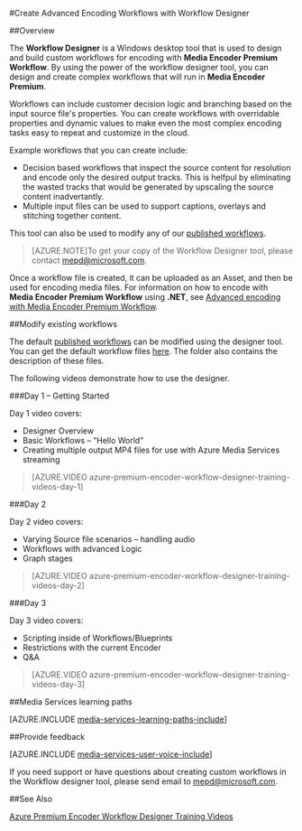 <properties 
	pageTitle="Create Advanced Encoding Workflows with Workflow Designer" 
	description="Learn about how to create advanced encoding workflows with Workflow Designer." 
	services="media-services" 
	documentationCenter="" 
	authors="juliako,johndeu,anilmur" 
	manager="dwrede" 
	editor=""/>

<tags
	ms.service="media-services"
	ms.date="10/16/2015"
	wacn.date=""/>


#Create Advanced Encoding Workflows with Workflow Designer

##Overview

The **Workflow Designer** is a Windows desktop tool that is used to design and build custom workflows for encoding with **Media Encoder Premium Workflow**.
By using the power of the workflow designer tool, you can design and create complex workflows that will run in **Media Encoder Premium**.  

Workflows can include customer decision logic and branching based on the input source file's properties. 
You can create workflows with overridable properties and dynamic values to make even the most complex encoding tasks easy to repeat and customize in the cloud.

Example workflows that you can create include:

- Decision based workflows that inspect the source content for resolution and encode only the desired output tracks.  This is helfpul by eliminating the wasted tracks that would be generated by upscaling the source content inadvertantly.
- Multiple input files can be used to support captions, overlays and stitching together content. 

This tool can also be used to modify any of our [published workflows](/documentation/articles/media-services-workflow-designer#existing_workflows). 

>[AZURE.NOTE]To get your copy of the Workflow Designer tool, please contact mepd@microsoft.com.


Once a workflow file is created, it can be uploaded as an Asset, and then be used for encoding media files. For information on how to encode with **Media Encoder Premium Workflow** using **.NET**, see [Advanced encoding with Media Encoder Premium Workflow](/documentation/articles/media-services-encode-with-premium-workflow).

##<a id="existing_workflows"></a>Modify existing workflows

The default [published workflows](/documentation/articles/media-services-workflow-designer#existing_workflows) can be modified using the designer tool. You can get the default workflow files [here](https://github.com/Azure/azure-media-services-samples/tree/master/Encoding%20Presets/VoD/MediaEncoderPremiumWorkfows). The folder also contains the description of these files.

The following videos demonstrate how to use the designer.

###Day 1 – Getting Started

Day 1 video covers:

- Designer Overview
- Basic Workflows – “Hello World”
- Creating multiple output MP4 files for use with Azure Media Services streaming

> [AZURE.VIDEO azure-premium-encoder-workflow-designer-training-videos-day-1]

###Day 2

Day 2 video covers:

- Varying Source file scenarios – handling audio
- Workflows with advanced Logic
- Graph stages

> [AZURE.VIDEO azure-premium-encoder-workflow-designer-training-videos-day-2]

###Day 3

Day 3 video covers:

- Scripting inside of Workflows/Blueprints
- Restrictions with the current Encoder
- Q&A
 
> [AZURE.VIDEO azure-premium-encoder-workflow-designer-training-videos-day-3]



##Media Services learning paths

[AZURE.INCLUDE [media-services-learning-paths-include](../includes/media-services-learning-paths-include.md)]

##Provide feedback

[AZURE.INCLUDE [media-services-user-voice-include](../includes/media-services-user-voice-include.md)]


If you need support or have questions about creating custom workflows in the Workflow designer tool, please send email to mepd@microsoft.com.

##See Also

[Azure Premium Encoder Workflow Designer Training Videos](http://johndeutscher.com/2015/07/06/azure-premium-encoder-workflow-designer-training-videos/)

